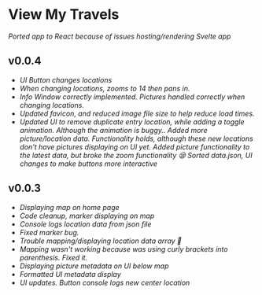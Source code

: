 # View My Travels

_Ported app to React because of issues hosting/rendering Svelte app_

## v0.0.4

- _UI Button changes locations_
- _When changing locations, zooms to 14 then pans in._
- _Info Window correctly implemented. Pictures handled correctly when changing locations._
- _Updated favicon, and reduced image file size to help reduce load times._
- _Updated UI to remove duplicate entry location, while adding a toggle animation. Although the animation is buggy.._
  _Added more picture/location data. Functionality holds, although these new locations don't have pictures displaying on UI yet._
  _Added picture functionality to the latest data, but broke the zoom functionality 😪_
  _Sorted data.json, UI changes to make buttons more interactive_

## v0.0.3

- _Displaying map on home page_
- _Code cleanup, marker displaying on map_
- _Console logs location data from json file_
- _Fixed marker bug._
- _Trouble mapping/displaying location data array 🤔_
- _Mapping wasn't working because was using curly brackets into parenthesis. Fixed it._
- _Displaying picture metadata on UI below map_
- _Formatted UI metadata display_
- _UI updates. Button console logs new center location_
